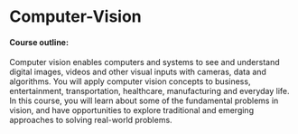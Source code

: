 # Computer-Vision

#### Course outline:
Computer vision enables computers and systems to see and understand digital images, videos and other visual inputs with cameras, data and algorithms. You will apply computer vision concepts to business, entertainment, transportation, healthcare, manufacturing and everyday life. In this course, you will learn about some of the fundamental problems in vision, and have opportunities to explore traditional and emerging approaches to solving real-world problems.
